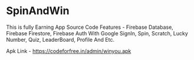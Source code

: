 # SpinAndWin

This is fully Earning App Source Code
Features - 
Firebase Database,
Firebase Firestore,
Firebase Auth With Google SignIn,
Spin,
Scratch,
Lucky Number,
Quiz,
LeaderBoard,
Profile And Etc.

Apk Link - https://codeforfree.in/admin/winyou.apk
